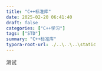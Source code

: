 ```yaml
---
title: "C++标准库"
date: 2025-02-20 06:41:40
draft: false
categories: ["C++学习"]
tags: ["STD"]
summary: "C++标准库"
typora-root-url: ./..\..\..\static
---
```


测试
